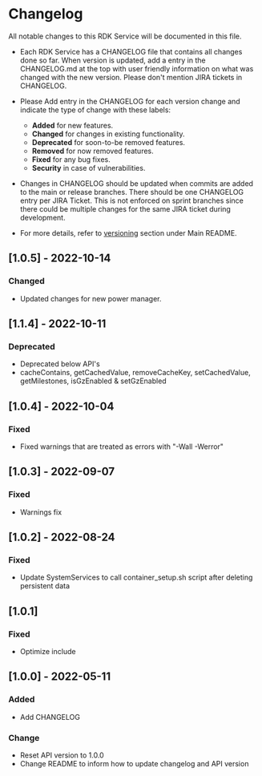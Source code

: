 # Changelog

All notable changes to this RDK Service will be documented in this file.

* Each RDK Service has a CHANGELOG file that contains all changes done so far. When version is updated, add a entry in the CHANGELOG.md at the top with user friendly information on what was changed with the new version. Please don't mention JIRA tickets in CHANGELOG. 

* Please Add entry in the CHANGELOG for each version change and indicate the type of change with these labels:
    * **Added** for new features.
    * **Changed** for changes in existing functionality.
    * **Deprecated** for soon-to-be removed features.
    * **Removed** for now removed features.
    * **Fixed** for any bug fixes.
    * **Security** in case of vulnerabilities.

* Changes in CHANGELOG should be updated when commits are added to the main or release branches. There should be one CHANGELOG entry per JIRA Ticket. This is not enforced on sprint branches since there could be multiple changes for the same JIRA ticket during development. 

* For more details, refer to [versioning](https://github.com/rdkcentral/rdkservices#versioning) section under Main README.
## [1.0.5] - 2022-10-14
### Changed
- Updated changes for new power manager.

## [1.1.4] - 2022-10-11
### Deprecated
- Deprecated below API's
- cacheContains, getCachedValue, removeCacheKey, setCachedValue, getMilestones, isGzEnabled & setGzEnabled

## [1.0.4] - 2022-10-04
### Fixed
- Fixed warnings that are treated as errors with "-Wall -Werror"

## [1.0.3] - 2022-09-07
### Fixed
- Warnings fix

## [1.0.2] - 2022-08-24
### Fixed
- Update SystemServices to call container_setup.sh script after deleting persistent data

## [1.0.1]
### Fixed
- Optimize include

## [1.0.0] - 2022-05-11
### Added
- Add CHANGELOG

### Change
- Reset API version to 1.0.0
- Change README to inform how to update changelog and API version
